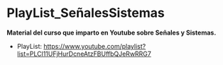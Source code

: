 # PlayList_SeñalesSistemas

**Material del curso que imparto en Youtube sobre Señales y Sistemas.**

* PlayList: https://www.youtube.com/playlist?list=PLCl11UFjHurDcneAtzFBUffbQJeRwRRG7
